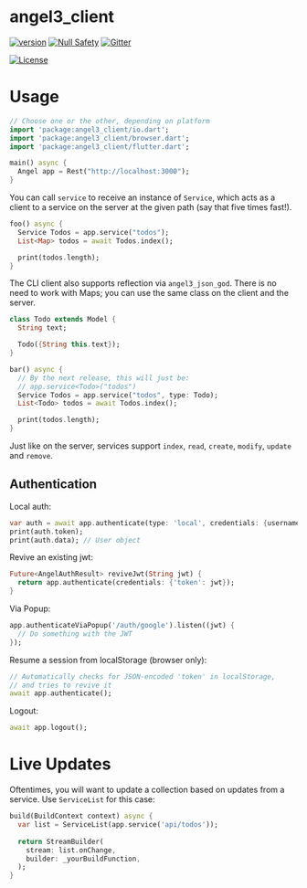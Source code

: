 # angel3_client
[![version](https://img.shields.io/badge/pub-v4.0.0-brightgreen)](https://pub.dartlang.org/packages/angel3_client)
[![Null Safety](https://img.shields.io/badge/null-safety-brightgreen)](https://dart.dev/null-safety)
[![Gitter](https://img.shields.io/gitter/room/angel_dart/discussion)](https://gitter.im/angel_dart/discussion)

[![License](https://img.shields.io/github/license/dukefirehawk/angel)](https://github.com/dukefirehawk/angel/tree/angel3/packages/client/LICENSE)

# Usage

```dart
// Choose one or the other, depending on platform
import 'package:angel3_client/io.dart';
import 'package:angel3_client/browser.dart';
import 'package:angel3_client/flutter.dart';

main() async {
  Angel app = Rest("http://localhost:3000");
}
```

You can call `service` to receive an instance of `Service`, which acts as a client to a
service on the server at the given path (say that five times fast!).

```dart
foo() async {
  Service Todos = app.service("todos");
  List<Map> todos = await Todos.index();

  print(todos.length);
}
```

The CLI client also supports reflection via `angel3_json_god`. There is no need to work with Maps;
you can use the same class on the client and the server.

```dart
class Todo extends Model {
  String text;

  Todo({String this.text});
}

bar() async {
  // By the next release, this will just be:
  // app.service<Todo>("todos")
  Service Todos = app.service("todos", type: Todo);
  List<Todo> todos = await Todos.index();

  print(todos.length);
}
```

Just like on the server, services support `index`, `read`, `create`, `modify`, `update` and
`remove`.

## Authentication
Local auth:
```dart
var auth = await app.authenticate(type: 'local', credentials: {username: ..., password: ...});
print(auth.token);
print(auth.data); // User object
```

Revive an existing jwt:
```dart
Future<AngelAuthResult> reviveJwt(String jwt) {
  return app.authenticate(credentials: {'token': jwt});
}
```

Via Popup:
```dart
app.authenticateViaPopup('/auth/google').listen((jwt) {
  // Do something with the JWT
});
```

Resume a session from localStorage (browser only):
```dart
// Automatically checks for JSON-encoded 'token' in localStorage,
// and tries to revive it
await app.authenticate();
```

Logout:
```dart
await app.logout();
```

# Live Updates
Oftentimes, you will want to update a collection based on updates from a service.
Use `ServiceList` for this case:

```dart
build(BuildContext context) async {
  var list = ServiceList(app.service('api/todos'));
  
  return StreamBuilder(
    stream: list.onChange,
    builder: _yourBuildFunction,
  );
}
```